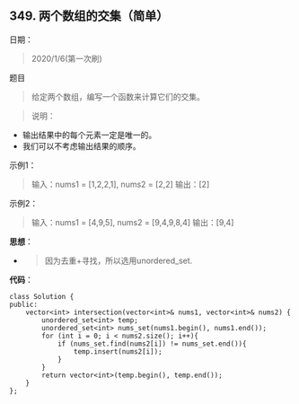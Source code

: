 ## 349. 两个数组的交集（简单）
日期：
>2020/1/6(第一次刷)

题目
>给定两个数组，编写一个函数来计算它们的交集。

>说明：
-    输出结果中的每个元素一定是唯一的。
-    我们可以不考虑输出结果的顺序。

示例1：
>输入：nums1 = [1,2,2,1], nums2 = [2,2]
输出：[2]

示例2：
>输入：nums1 = [4,9,5], nums2 = [9,4,9,8,4]
输出：[9,4]

**思想**：
- >因为去重+寻找，所以选用unordered_set.

**代码**：
```
class Solution {
public:
    vector<int> intersection(vector<int>& nums1, vector<int>& nums2) {
        unordered_set<int> temp;
        unordered_set<int> nums_set(nums1.begin(), nums1.end());
        for (int i = 0; i < nums2.size(); i++){
            if (nums_set.find(nums2[i]) != nums_set.end()){
                temp.insert(nums2[i]);
            }
        }
        return vector<int>(temp.begin(), temp.end());
    }
};
```
